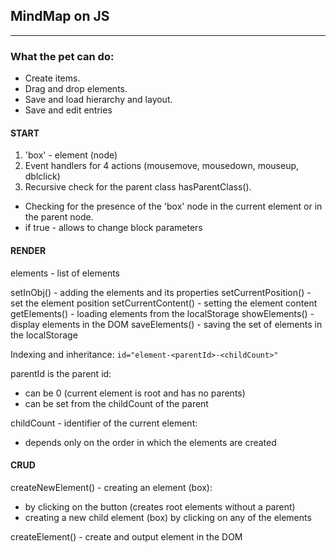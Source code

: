 ## MindMap on JS
---
### What the pet can do:
- Create items.
- Drag and drop elements.
- Save and load hierarchy and layout.
- Save and edit entries 

#### START

1. 'box' - element (node)
2. Event handlers for 4 actions (mousemove, mousedown, mouseup, dblclick)
3. Recursive check for the parent class hasParentClass().
- Checking for the presence of the 'box' node in the current element or in the parent node.
- if true - allows to change block parameters

#### RENDER

elements - list of elements

setInObj() - adding the elements and its properties
setCurrentPosition() - set the element position
setCurrentContent() - setting the element content
getElements() - loading elements from the localStorage
showElements() - display elements in the DOM
saveElements() - saving the set of elements in the localStorage

Indexing and inheritance:
```id="element-<parentId>-<childCount>"```

parentId is the parent id:
- can be 0 (current element is root and has no parents)
- can be set from the childCount of the parent

childCount - identifier of the current element:
- depends only on the order in which the elements are created

#### CRUD

createNewElement() - creating an element (box):
- by clicking on the button (creates root elements without a parent) 
- creating a new child element (box) by clicking on any of the elements

createElement() - create and output element in the DOM